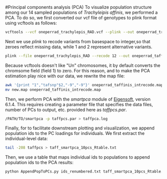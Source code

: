 #Principal components analysis (PCA)
To visualize population structure among our 14 sampled populations of *Trachyleipis affinis*, we performed a PCA. To do so, we first converted our vcf file of genotypes to plink format using vcftools as follows:
```bash
vcftools --vcf oneperrad_trachylepis_RAD.vcf --plink --out oneperrad_trachylepis_RAD
```
Next we use *plink* to recode variants from basespace to integer,so that zeroes reflect missing data, while 1 and 2 represent alternative variants.
```bash
plink --file oneperrad_trachylepis_RAD --recode 12 --out oneperrad_taffinis_intrecode
```

Because vcftools doesn't like "Un" chromosomes, it by default converts the chromsome field (field 1) to zero. For this reason, and to make the PCA estimation play nice with our data, we rewrite the map file:
```bash
awk '{print "1","tafsnp"$2,"-9","-9"}' oneperrad_taffinis_intrecode.map > new.map
mv new.map oneperrad_taffinis_intrecode.map
```
Then, we perform PCA with the *smartpca* module of [Eigensoft](https://www.hsph.harvard.edu/alkes-price/software/), version 6.1.4. This requires creating a parameter file that specifies the data files, number of PCs to output, etc. provided here as *taffpcs.par*.
```bash
/PATH/TO/smartpca -p taffpcs.par > taffpca.log
```
Finally, for to facilitate downstream plotting and visualization, we append population ids to the PC loadings for individuals. We first extract the individual-level data:
```bash
tail -208 taffpcs > taff_smartpca_10pcs_Rtable.txt
```
Then, we use a table that maps individual ids to populations to append population ids to the PCA results:
```bash
python AppendPopToPCs.py ids_renumbered.txt taff_smartpca_10pcs_Rtable.txt
```
